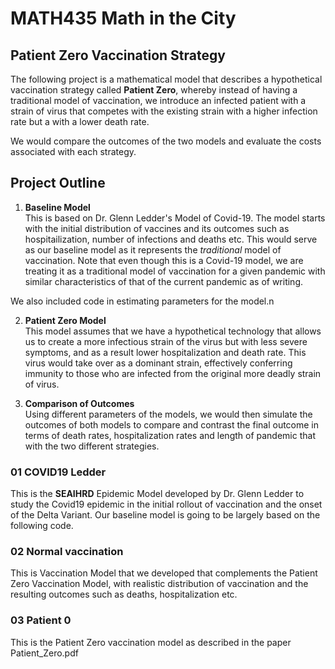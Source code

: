 # MATH435 Math in the City
## Patient Zero Vaccination Strategy

The following project is a mathematical model that describes a hypothetical vaccination strategy called **Patient Zero**, whereby instead of having a traditional model of vaccination, we introduce an infected patient with a strain of virus that competes with the existing strain with a higher infection rate but a with a lower death rate. <br>

We would compare the outcomes of the two models and evaluate the costs associated with each strategy.

## Project Outline
1. **Baseline Model** <br>
This is based on Dr. Glenn Ledder's Model of Covid-19. The model starts with the initial distribution of vaccines and its outcomes such as hospitailization, number of infections and deaths etc. This would serve as our baseline model as it represents the *traditional* model of vaccination. Note that even though this is a Covid-19 model, we are treating it as a traditional model of vaccination for a given pandemic with similar characteristics of that of the current pandemic as of writing. <br>

We also included code in estimating parameters for the model.n

2. **Patient Zero Model** <br>
This model assumes that we have a hypothetical technology that allows us to create a more infectious strain of the virus but with less severe symptoms, and as a result lower hospitalization and death rate. This virus would take over as a dominant strain, effectively conferring immunity to those who are infected from the original more deadly strain of virus.

3. **Comparison of Outcomes** <br>
Using different parameters of the models, we would then simulate the outcomes of both models to compare and contrast the final outcome in terms of death rates, hospitalization rates and length of pandemic that with the two different strategies.


### 01 COVID19 Ledder
This is the **SEAIHRD** Epidemic Model developed by Dr. Glenn Ledder to study the Covid19 epidemic in the initial rollout of vaccination and the onset of the Delta Variant. Our baseline model is going to be largely based on the following code.

### 02 Normal vaccination
This is Vaccination Model that we developed that complements the Patient Zero Vaccination Model, with realistic distribution of vaccination and the resulting outcomes such as deaths, hospitalization etc.

### 03 Patient 0
This is the Patient Zero vaccination model as described in the paper Patient_Zero.pdf
